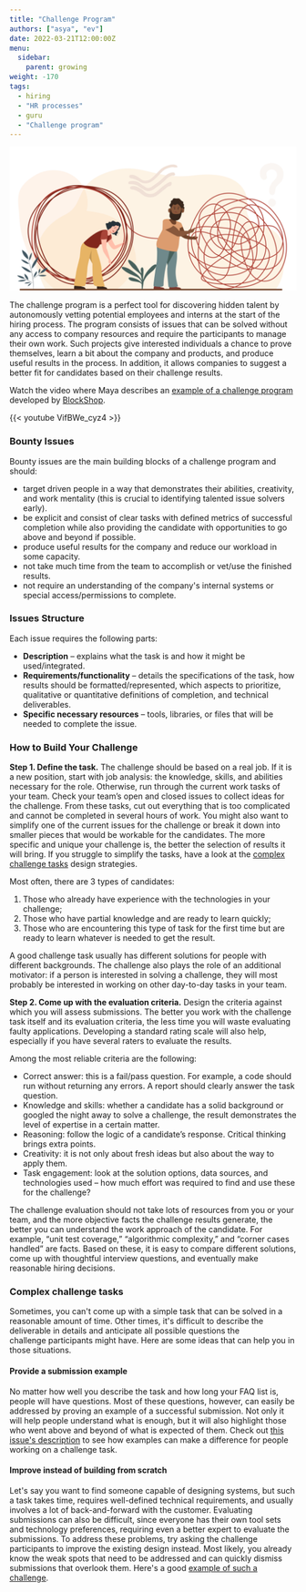 ```yaml
---
title: "Challenge Program"
authors: ["asya", "ev"]
date: 2022-03-21T12:00:00Z
menu:
  sidebar:
    parent: growing
weight: -170
tags:
  - hiring
  - "HR processes"
  - guru
  - "Challenge program"
---
```


![Challenge](/img/growing/challenge.png)

The challenge program is a perfect tool for discovering hidden talent by autonomously vetting potential employees and interns at the start of the hiring process. The program consists of issues that can be solved without any access to company resources and require the participants to manage their own work. Such projects give interested individuals a chance to prove themselves, learn a bit about the company and products, and produce useful results in the process. In addition, it allows companies to suggest a better fit for candidates based on their challenge results.

Watch the video where Maya describes an [example of a challenge program](https://link.hygge.work/challenge-program) developed by [BlockShop](https://link.hygge.work/blockshop).

{{< youtube VifBWe_cyz4 >}}

### Bounty Issues

Bounty issues are the main building blocks of a challenge program and should:

- target driven people in a way that demonstrates their abilities, creativity, and work mentality (this is crucial to identifying talented issue solvers early).
- be explicit and consist of clear tasks with defined metrics of successful completion while also providing the candidate with opportunities to go above and beyond if possible.
- produce useful results for the company and reduce our workload in some capacity.
- not take much time from the team to accomplish or vet/use the finished results.
- not require an understanding of the company's internal systems or special access/permissions to complete.

### Issues Structure

Each issue requires the following parts:

- **Description** – explains what the task is and how it might be used/integrated.
- **Requirements/functionality** – details the specifications of the task, how results should be formatted/represented, which aspects to prioritize, qualitative or quantitative definitions of completion, and technical deliverables.
- **Specific necessary resources** – tools, libraries, or files that will be needed to complete the issue.

### How to Build Your Challenge

**Step 1. Define the task.**
The challenge should be based on a real job. If it is a new position, start with job analysis: the knowledge, skills, and abilities necessary for the role. Otherwise, run through the current work tasks of your team. Check your team’s open and closed issues to collect ideas for the challenge. From these tasks, cut out everything that is too complicated and cannot be completed in several hours of work. You might also want to simplify one of the current issues for the challenge or break it down into smaller pieces that would be workable for the candidates. The more specific and unique your challenge is, the better the selection of results it will bring. If you struggle to simplify the tasks, have a look at the [complex challenge tasks](https://hygge.work/growing/challenge-program/#complex-challenge-tasks) design strategies.

Most often, there are 3 types of candidates:

1. Those who already have experience with the technologies in your challenge;
1. Those who have partial knowledge and are ready to learn quickly;
1. Those who are encountering this type of task for the first time but are ready to learn whatever is needed to get the result.

A good challenge task usually has different solutions for people with different backgrounds. The challenge also plays the role of an additional motivator: if a person is interested in solving a challenge, they will most probably be interested in working on other day-to-day tasks in your team.

**Step 2. Come up with the evaluation criteria.**
Design the criteria against which you will assess submissions. The better you work with the challenge task itself and its evaluation criteria, the less time you will waste evaluating faulty applications. Developing a standard rating scale will also help, especially if you have several raters to evaluate the results.

Among the most reliable criteria are the following:

- Correct answer: this is a fail/pass question. For example, a code should run without returning any errors. A report should clearly answer the task question.
- Knowledge and skills: whether a candidate has a solid background or googled the night away to solve a challenge, the result demonstrates the level of expertise in a certain matter.
- Reasoning: follow the logic of a candidate’s response. Critical thinking brings extra points.
- Creativity: it is not only about fresh ideas but also about the way to apply them.
- Task engagement: look at the solution options, data sources, and technologies used – how much effort was required to find and use these for the challenge?

The challenge evaluation should not take lots of resources from you or your team, and the more objective facts the challenge results generate, the better you can understand the work approach of the candidate. For example, “unit test coverage,” “algorithmic complexity,” and “corner cases handled” are facts. Based on these, it is easy to compare different solutions, come up with thoughtful interview questions, and eventually make reasonable hiring decisions.

### Complex challenge tasks

Sometimes, you can't come up with a simple task that can be solved in a reasonable amount of time. Other times, it's difficult to describe the deliverable in details and anticipate all possible questions the challenge participants might have. Here are some ideas that can help you in those situations.

#### Provide a submission example

No matter how well you describe the task and how long your FAQ list is, people will have questions. Most of these questions, however, can easily be addressed by proving an example of a successful submission. Not only it will help people understand what is enough, but it will also highlight those who went above and beyond of what is expected of them. Check out [this issue's description](https://github.com/1712n/challenge/issues/58) to see how examples can make a difference for people working on a challenge task.

#### Improve instead of building from scratch

Let's say you want to find someone capable of designing systems, but such a task takes time, requires well-defined technical requirements, and usually involves a lot of back-and-forward with the customer. Evaluating submissions can also be difficult, since everyone has their own tool sets and technology preferences, requiring even a better expert to evaluate the submissions. To address these problems, try asking the challenge participants to improve the existing design instead. Most likely, you already know the weak spots that need to be addressed and can quickly dismiss submissions that overlook them. Here's a good [example of such a challenge](https://github.com/1712n/challenge/issues/64).
